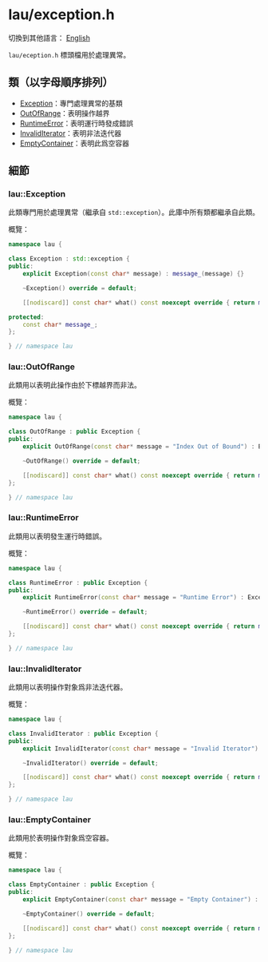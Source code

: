 # lau/exception.h

切換到其他語言： [English](exception_en.md)

`lau/eception.h` 標頭檔用於處理異常。

## 類（以字母順序排列）
- [Exception](#Exception)：專門處理異常的基類
- [OutOfRange](#OutOfRange)：表明操作越界
- [RuntimeError](#RuntimeError)：表明運行時發成錯誤
- [InvalidIterator](#InvalidIterator)：表明非法迭代器
- [EmptyContainer](#EmptyContainer)：表明此爲空容器

## 細節
### <span id="Exception">lau::Exception</span>
此類專門用於處理異常（繼承自 `std::exception`）。此庫中所有類都繼承自此類。

概覽：
```c++
namespace lau {

class Exception : std::exception {
public:
    explicit Exception(const char* message) : message_(message) {}

    ~Exception() override = default;

    [[nodiscard]] const char* what() const noexcept override { return message_; }

protected:
    const char* message_;
};

} // namespace lau
```

### <span id="OutOfRange">lau::OutOfRange</span>
此類用以表明此操作由於下標越界而非法。

概覽：
```c++
namespace lau {

class OutOfRange : public Exception {
public:
    explicit OutOfRange(const char* message = "Index Out of Bound") : Exception(message) {}

    ~OutOfRange() override = default;

    [[nodiscard]] const char* what() const noexcept override { return message_; }
};

} // namespace lau
```

### <span id="RuntimeError">lau::RuntimeError</span>
此類用以表明發生運行時錯誤。

概覽：
```c++
namespace lau {

class RuntimeError : public Exception {
public:
    explicit RuntimeError(const char* message = "Runtime Error") : Exception(message) {}

    ~RuntimeError() override = default;

    [[nodiscard]] const char* what() const noexcept override { return message_; }
};

} // namespace lau
```

### <span id="InvalidIterator">lau::InvalidIterator</span>
此類用以表明操作對象爲非法迭代器。

概覽：
```c++
namespace lau {

class InvalidIterator : public Exception {
public:
    explicit InvalidIterator(const char* message = "Invalid Iterator") : Exception(message) {}

    ~InvalidIterator() override = default;

    [[nodiscard]] const char* what() const noexcept override { return message_; }
};

} // namespace lau
```

### <span id="EmptyContainer">lau::EmptyContainer</span>
此類用於表明操作對象爲空容器。

概覽：
```c++
namespace lau {

class EmptyContainer : public Exception {
public:
    explicit EmptyContainer(const char* message = "Empty Container") : Exception(message) {}

    ~EmptyContainer() override = default;

    [[nodiscard]] const char* what() const noexcept override { return message_; }
};

} // namespace lau
```
